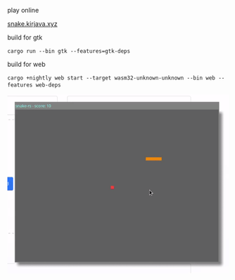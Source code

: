 play online

[snake.kirjava.xyz](http://snake.kirjava.xyz)

build for gtk

```shell
cargo run --bin gtk --features=gtk-deps
```

build for web

```shell
cargo +nightly web start --target wasm32-unknown-unknown --bin web --features web-deps
```

<div align="center">
    <img src="static/snake-gtk.gif" alt="snake-gtk">
</div>
